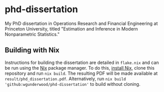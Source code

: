 # phd-dissertation

My PhD dissertation in Operations Research and Financial Engineering
at Princeton University, titled
"Estimation and Inference in Modern Nonparametric Statistics."

## Building with Nix

Instructions for building the dissertation are detailed in `flake.nix`
and can be run using the [Nix](https://nixos.org/) package manager.
To do this, [install Nix](https://nixos.org/download/),
clone this repository and run `nix build`.
The resulting PDF will be made available at `result/phd_dissertation.pdf`.
Alternatively, run `nix build 'github:wgunderwood/phd-dissertation'`
to build without cloning.
